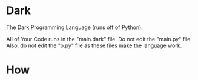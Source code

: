 # Dark
The Dark Programming Language (runs off of Python).

All of Your Code runs in the "main.dark" file. Do not edit the "main.py" file. Also, do not edit the "o.py" file as these files make the language work.

# How
